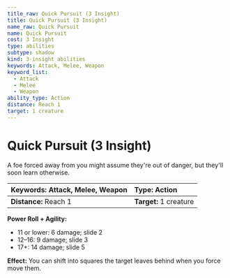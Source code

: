 ```yaml
---
title_raw: Quick Pursuit (3 Insight)
title: Quick Pursuit (3 Insight)
name_raw: Quick Pursuit
name: Quick Pursuit
cost: 3 Insight
type: abilities
subtype: shadow
kind: 3-insight abilities
keywords: Attack, Melee, Weapon
keyword_list:
  - Attack
  - Melee
  - Weapon
ability_type: Action
distance: Reach 1
target: 1 creature
---
```


# Quick Pursuit (3 Insight)

A foe forced away from you might assume they're out of danger, but they'll soon learn otherwise.

<!-- @nosort -->

| **Keywords:** Attack, Melee, Weapon | **Type:** Action       |
| :---------------------------------- | :--------------------- |
| **Distance:** Reach 1               | **Target:** 1 creature |

**Power Roll + Agility:**

- 11 or lower: 6 damage; slide 2
- 12–16: 9 damage; slide 3
- 17+: 14 damage; slide 5

**Effect:** You can shift into squares the target leaves behind when you force move them.
